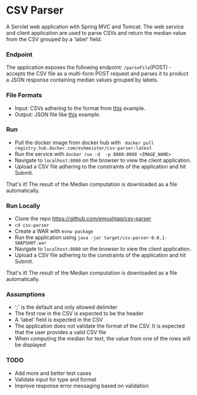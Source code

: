 # CSV Parser
A Servlet web application with Spring MVC and Tomcat. The web service and client application are used to parse CSVs and return the median value from the CSV grouped by a 'label' field. 

### Endpoint
The application exposes the following endpoint:
```/parseFile```(POST) - accepts the CSV file as a multi-form POST request and parses it to product a JSON response containing median values grouped by labels.

### File Formats
- Input: CSVs adhering to the format from [this](src/main/resources/iris.csv) example.
- Output: JSON file like [this](src/main/resources/iris.csv_medians.json) example.

### Run
- Pull the docker image from docker hub with
`` docker pull registry.hub.docker.com/eshmeister/csv-parser:latest``
- Run the service with
`` docker run -d  -p 8080:8080 <IMAGE_NAME> ``
- Navigate to ``localhost:8080`` on the browser to view the client application.
- Upload a CSV file adhering to the constraints of the application and hit Submit.

That's it! The result of the Median computation is downloaded as a file automatically.

### Run Locally
- Clone the repo https://github.com/emushtaq/csv-parser
- ``cd csv-parser``
- Create a WAR with ``mvnw package``
- Run the application using ``java -jar target/csv-parser-0.0.1-SNAPSHOT.war``
- Navigate to ``localhost:8080`` on the browser to view the client application.
- Upload a CSV file adhering to the constraints of the application and hit Submit.

That's it! The result of the Median computation is downloaded as a file automatically.

### Assumptions
- ';' is the default and only allowed delimiter
- The first row in the CSV is expected to be the header
- A 'label' field is expected in the CSV
- The application does not validate the format of the CSV. It is expected that the user provides a valid CSV file
- When computing the median for text, the value from one of the rows will be displayed

### TODO
- Add more and better test cases
- Validate input for type and format
- Improve response error messaging based on validation

